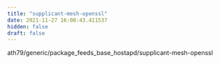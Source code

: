 ```yaml
---
title: "supplicant-mesh-openssl"
date: 2021-11-27 16:08:43.411537
hidden: false
draft: false
---
```


ath79/generic/package_feeds_base_hostapd/supplicant-mesh-openssl

